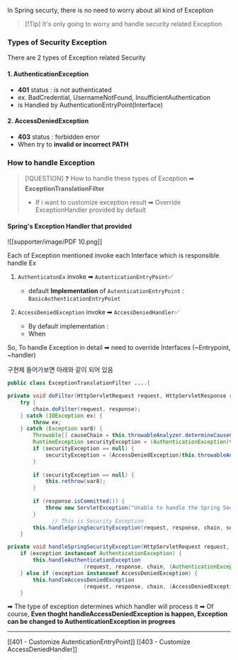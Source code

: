 
In Spring securty, there is no need to worry about all kind of Exception 
>[!Tip] It's only going to worry and handle security related Exception

### Types of Security Exception 
There are 2 types of Exception related Security
#### 1. AuthenticationException 
- **401** status : is not authenticated 
- ex. BadCredential, UsernameNotFound, InsufficientAuthentication
- is Handled by AuthenticationEntryPoint(Interface)

#### 2. AccessDeniedException
- **403** status : forbidden error
- When try to **invalid or incorrect PATH** 


### How to handle Exception

>[!QUESTION] ❓ How to handle these types of Exception ➡ **ExceptionTranslationFilter**
>- If i want to customize exception result ➡ Override ExceptionHandler provided by default 

#### Spring's Exception Handler that provided 

![[supporter/image/PDF 10.png]]

Each of Exception mentioned invoke each Interface which is responsible handle Ex 
1. `AuthenticatonEx` invoke ➡ `AutenticationEntryPoint`✅
	- default **Implementation** of `AutenticationEntryPoint` : `BasicAuthenticationEntryPoint`
	  
2. `AccessDeniedException` invoke  ➡ `AccessDeniedHandler`✅
	- By default implementation : 
	- When 

So, To handle Exception in detail ➡ need to override Interfaces (~Entrypoint, ~handler)

구현체 들어가보면 아래와 같이 되어 있음

```java
public class ExceptionTranslationFilter ....{

private void doFilter(HttpServletRequest request, HttpServletResponse response, FilterChain chain) throws IOException, ServletException {  
    try {  
        chain.doFilter(request, response);  
    } catch (IOException ex) {  
        throw ex;  
    } catch (Exception var8) {  
        Throwable[] causeChain = this.throwableAnalyzer.determineCauseChain(var8);  
        RuntimeException securityException = (AuthenticationException)this.throwableAnalyzer.getFirstThrowableOfType(AuthenticationException.class, causeChain);  
        if (securityException == null) {  
            securityException = (AccessDeniedException)this.throwableAnalyzer.getFirstThrowableOfType(AccessDeniedException.class, causeChain);  
        }  
  
        if (securityException == null) {  
            this.rethrow(var8);  
        }  
  
        if (response.isCommitted()) {  
            throw new ServletException("Unable to handle the Spring Security Exception because the response is already committed.", var8);  
        }  
			  // This is Security Exception 
        this.handleSpringSecurityException(request, response, chain, securityException);  
    }
```


```java 
private void handleSpringSecurityException(HttpServletRequest request, HttpServletResponse response, FilterChain chain, RuntimeException exception) throws IOException, ServletException {  
    if (exception instanceof AuthenticationException) {  
        this.handleAuthenticationException
				        (request, response, chain, (AuthenticationException)exception);  
    } else if (exception instanceof AccessDeniedException) {  
        this.handleAccessDeniedException
				        (request, response, chain, (AccessDeniedException)exception);  
    }
```
➡ The type of exception determines which handler will process it
➡ Of course, **Even thoght handleAccessDeniedException is happen, Exception can  be changed to AuthenticationException in progrees**


--- 
[[401 - Customize AutenticationEntryPoint]]
[[403 - Customize AccessDeniedHandler]]
